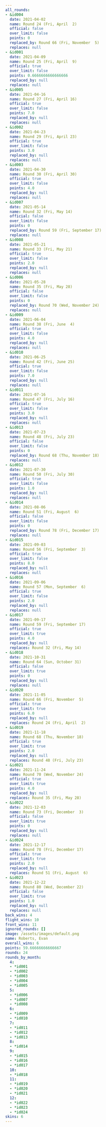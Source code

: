 ```yaml
---
all_rounds:
- &id004
  date: 2021-04-02
  name: Round 24 (Fri, April  2)
  official: false
  over_limit: false
  points: 0
  replaced_by: Round 66 (Fri, November  5)
  replaces: null
- &id001
  date: 2021-04-09
  name: Round 25 (Fri, April  9)
  official: true
  over_limit: false
  points: 0.6666666666666666
  replaced_by: null
  replaces: null
- &id005
  date: 2021-04-16
  name: Round 27 (Fri, April 16)
  official: true
  over_limit: false
  points: 7.0
  replaced_by: null
  replaces: null
- &id002
  date: 2021-04-23
  name: Round 29 (Fri, April 23)
  official: true
  over_limit: false
  points: 3.0
  replaced_by: null
  replaces: null
- &id003
  date: 2021-04-30
  name: Round 30 (Fri, April 30)
  official: true
  over_limit: false
  points: 4.0
  replaced_by: null
  replaces: null
- &id007
  date: 2021-05-14
  name: Round 32 (Fri, May 14)
  official: false
  over_limit: false
  points: 0
  replaced_by: Round 59 (Fri, September 17)
  replaces: null
- &id008
  date: 2021-05-21
  name: Round 33 (Fri, May 21)
  official: true
  over_limit: false
  points: 2.0
  replaced_by: null
  replaces: null
- &id006
  date: 2021-05-28
  name: Round 35 (Fri, May 28)
  official: false
  over_limit: false
  points: 0
  replaced_by: Round 70 (Wed, November 24)
  replaces: null
- &id009
  date: 2021-06-04
  name: Round 38 (Fri, June  4)
  official: true
  over_limit: false
  points: 4.0
  replaced_by: null
  replaces: null
- &id010
  date: 2021-06-25
  name: Round 42 (Fri, June 25)
  official: true
  over_limit: false
  points: 7.0
  replaced_by: null
  replaces: null
- &id011
  date: 2021-07-16
  name: Round 47 (Fri, July 16)
  official: true
  over_limit: false
  points: 3.0
  replaced_by: null
  replaces: null
- &id013
  date: 2021-07-23
  name: Round 48 (Fri, July 23)
  official: false
  over_limit: false
  points: 0
  replaced_by: Round 68 (Thu, November 18)
  replaces: null
- &id012
  date: 2021-07-30
  name: Round 50 (Fri, July 30)
  official: true
  over_limit: false
  points: 1.0
  replaced_by: null
  replaces: null
- &id014
  date: 2021-08-06
  name: Round 51 (Fri, August  6)
  official: false
  over_limit: false
  points: 0
  replaced_by: Round 78 (Fri, December 17)
  replaces: null
- &id015
  date: 2021-09-03
  name: Round 56 (Fri, September  3)
  official: true
  over_limit: false
  points: 8.0
  replaced_by: null
  replaces: null
- &id016
  date: 2021-09-06
  name: Round 57 (Mon, September  6)
  official: true
  over_limit: false
  points: 2.0
  replaced_by: null
  replaces: null
- &id017
  date: 2021-09-17
  name: Round 59 (Fri, September 17)
  official: true
  over_limit: true
  points: 4.0
  replaced_by: null
  replaces: Round 32 (Fri, May 14)
- &id018
  date: 2021-10-31
  name: Round 64 (Sun, October 31)
  official: false
  over_limit: true
  points: 0
  replaced_by: null
  replaces: null
- &id020
  date: 2021-11-05
  name: Round 66 (Fri, November  5)
  official: true
  over_limit: true
  points: 6.0
  replaced_by: null
  replaces: Round 24 (Fri, April  2)
- &id019
  date: 2021-11-18
  name: Round 68 (Thu, November 18)
  official: true
  over_limit: true
  points: 2.0
  replaced_by: null
  replaces: Round 48 (Fri, July 23)
- &id021
  date: 2021-11-24
  name: Round 70 (Wed, November 24)
  official: true
  over_limit: true
  points: 4.0
  replaced_by: null
  replaces: Round 35 (Fri, May 28)
- &id022
  date: 2021-12-03
  name: Round 73 (Fri, December  3)
  official: false
  over_limit: true
  points: 0
  replaced_by: null
  replaces: null
- &id024
  date: 2021-12-17
  name: Round 78 (Fri, December 17)
  official: true
  over_limit: true
  points: 2.0
  replaced_by: null
  replaces: Round 51 (Fri, August  6)
- &id023
  date: 2021-12-22
  name: Round 80 (Wed, December 22)
  official: false
  over_limit: true
  points: 1.0
  replaced_by: null
  replaces: null
back_wins: 4
flight_wins: 10
front_wins: 11
ignored_rounds: []
image: /assets/images/default.png
name: Roberts, Evan
overall_wins: 6
points: 59.66666666666667
rounds: 24
rounds_by_month:
  4:
  - *id001
  - *id002
  - *id003
  - *id004
  - *id005
  5:
  - *id006
  - *id007
  - *id008
  6:
  - *id009
  - *id010
  7:
  - *id011
  - *id012
  - *id013
  8:
  - *id014
  9:
  - *id015
  - *id016
  - *id017
  10:
  - *id018
  11:
  - *id019
  - *id020
  - *id021
  12:
  - *id022
  - *id023
  - *id024
skins: 6
---
```

